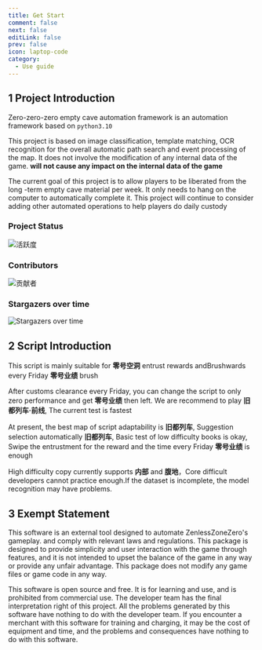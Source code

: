 ```yaml
---
title: Get Start
comment: false
next: false
editLink: false
prev: false
icon: laptop-code
category:
  - Use guide
---
```


## 1 Project Introduction

Zero-zero-zero empty cave automation framework is an automation framework based on `python3.10`

This project is based on image classification, template matching, OCR recognition for the overall automatic path search and event processing of the map. It does not involve the modification of any internal data of the game. **will not cause any impact on the internal data of the game**

The current goal of this project is to allow players to be liberated from the long -term empty cave material per week. It only needs to hang on the computer to automatically complete it. This project will continue to consider adding other automated operations to help players do daily custody

<ArtPlayer
  src="/videos/preview.mp4"
  autoplay
  muted
  airplay
  aspect-ratio
  auto-size
  auto-orientation
  auto-playback
  flip
  loop
  autoMini
  is-live
  no-playback-rate
  no-setting
  no-fullscreen
  no-mutex
/>

### Project Status

![活跃度](https://repobeats.axiom.co/api/embed/d3fbe2b0b63b850ad8d43ce494c8b4a7019c723a.svg)

### Contributors

![贡献者](https://contrib.rocks/image?repo=sMythicalBird/ZenlessZoneZero-Auto)

### Stargazers over time
![Stargazers over time](https://starchart.cc/sMythicalBird/ZenlessZoneZero-Auto.svg?variant=adaptive)

<div class="vp-card-container">
<VPCard
  title="Contact by QQ",
  desc="Zoneless Zero Auto QQ Group"
  logo="/qq-brands-solid.svg"
  link="https://qm.qq.com/cgi-bin/qm/qr?authKey=mXI63723ToMBW9BAfzEvfPKMaSKmPV%2BSIc%2FyM69RSuK2nshzLdHYoc2Kb%2BzUOr0a&k=UOEhNKGncTfVIkuhed3PoauuZJgL2DIP&noverify=0"
  background="rgba(104, 118, 138, 0.15)"
/>
<VPCard
  title="Contact by Github",
  desc="Github Issues"
  logo="/github.svg"
  link="https://github.com/sMythicalBird/ZenlessZoneZero-Auto/issues"
  background="rgba(104, 118, 138, 0.15)"
/>
</div>

## 2 Script Introduction

This script is mainly suitable for **零号空洞** entrust rewards andBrushwards every Friday **零号业绩** brush

After customs clearance every Friday, you can change the script to only zero performance and get **零号业绩** then left. We are recommend to play **旧都列车·前线**, The current test is fastest

At present, the best map of script adaptability is **旧都列车**, Suggestion selection automatically **旧都列车**, Basic test of low difficulty books is okay, Swipe the entrustment for the reward and the time every Friday **零号业绩** is enough

High difficulty copy currently supports **内部** and **腹地**，Core difficult developers cannot practice enough.If the dataset is incomplete, the model recognition may have problems.

## 3 Exempt Statement

This software is an external tool designed to automate ZenlessZoneZero's gameplay. and comply with relevant laws and regulations. This package is designed to provide simplicity and user interaction with the game through features, and it is not intended to upset the balance of the game in any way or provide any unfair advantage. This package does not modify any game files or game code in any way.

This software is open source and free. It is for learning and use, and is prohibited from commercial use. The developer team has the final interpretation right of this project. All the problems generated by this software have nothing to do with the developer team. If you encounter a merchant with this software for training and charging, it may be the cost of equipment and time, and the problems and consequences have nothing to do with this software.